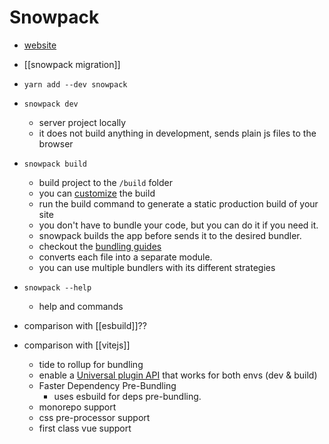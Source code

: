 # Snowpack

- [website](https://www.snowpack.dev/)
- [[snowpack migration]]

- `yarn add --dev snowpack`
- `snowpack dev`
  - server project locally
  - it does not build anything in development, sends plain js files to the browser
- `snowpack build`
  - build project to the `/build` folder
  - you can [customize](https://www.snowpack.dev/reference/configuration) the build
  - run the build command to generate a static production build of your site
  - you don't have to bundle your code, but you can do it if you need it.
  - snowpack builds the app before sends it to the desired bundler.
  - checkout the [bundling guides](https://www.snowpack.dev/guides/optimize-and-bundle)
  - converts each file into a separate module.
  - you can use multiple bundlers with its different strategies
- `snowpack --help`
  - help and commands
- comparison with [[esbuild]]??
- comparison with [[vitejs]]
  - tide to rollup for bundling
  - enable a [Universal plugin API](https://vitejs.dev/guide/api-plugin.html) that works for both envs (dev & build)
  - Faster Dependency Pre-Bundling
    - uses esbuild for deps pre-bundling.
  - monorepo support
  - css pre-processor support
  - first class vue support
